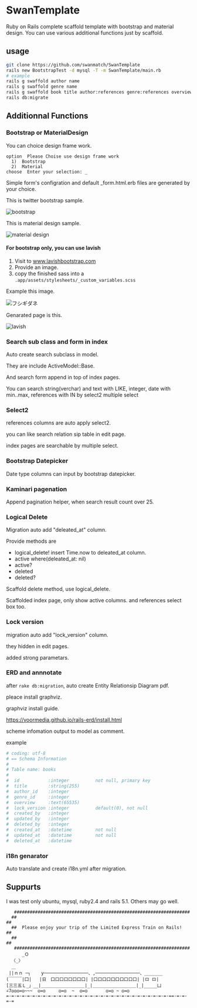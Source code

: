 # SwanTemplate
Ruby on Rails complete scaffold template with bootstrap and material design.
You can use various additional functions just by scaffold.

## usage

```sh
git clone https://github.com/swanmatch/SwanTemplate
rails new BootstrapTest -d mysql -T -m SwanTemplate/main.rb
# example 
rails g swaffold author name
rails g swaffold genre name
rails g swaffold book title author:references genre:references overview:text 
rails db:migrate
```


## Additionnal Functions

### Bootstrap or MaterialDesign

You can choice design frame work.
```
option  Please Choise use design frame work
  1)  Bootstrap
  2)  Material
choose  Enter your selection: _
```
Simple form's configration and default _form.html.erb files are generated by your choice.

This is twitter bootstrap sample.

![bootstrap](https://raw.githubusercontent.com/swanmatch/images/master/SwanTemplate/swaffold.png)

This is material design sample.

![material design](https://raw.githubusercontent.com/swanmatch/images/master/SwanTemplate/material.png)


#### For bootstrap only, you can use lavish

1. Visit to www.lavishbootstrap.com
2. Provide an image.
3. copy the finished sass into a `.app/assets/stylesheets/_custom_variables.scss`

Example this image.

![フシギダネ](https://www.pokemon.jp/zukan/images/l/ff08ec6198db300abc91e69605469427.png)


Genarated page is this.

![lavish](https://raw.githubusercontent.com/swanmatch/images/master/SwanTemplate/fushigidane.png)


### Search sub class and form in index

Auto create search subclass in model.

They are include ActiveModel::Base.

And search form append in top of index pages.

You can search string(verchar) and text with LIKE,
integer, date with min..max,
references with IN by select2 multiple select


### Select2

references columns are auto apply select2.

you can like search relation sip table in edit page.

index pages are searchable by multiple select.


### Bootstrap Datepicker

Date type columns can input by bootstrap datepicker.


### Kaminari pagenation

Append pagination helper,
when search result count over 25.


### Logical Delete

Migration auto add "deleated_at" column.

Provide methods are
* logical_delete!
  insert Time.now to deleated_at column. 
* active
  where(deleated_at: nil)
* active?
* deleted
* deleted?

Scaffold delete method,
use logical_delete.

Scaffolded index page,
only show active columns.
and references select box too.


### Lock version

migration auto add "lock_version" column.

they hidden in edit pages.

added strong parametars.


### ERD and annnotate

after `rake db:migration`,
auto create Entity Relationsip Diagram pdf.

pleace install graphviz.

graphviz install guide.

https://voormedia.github.io/rails-erd/install.html

scheme infomation output to model as comment.

example
```ruby
# coding: utf-8
# == Schema Information
#
# Table name: books
#
#  id           :integer          not null, primary key
#  title        :string(255)
#  author_id    :integer
#  genre_id     :integer
#  overview     :text(65535)
#  lock_version :integer          default(0), not null
#  created_by   :integer
#  updated_by   :integer
#  deleted_by   :integer
#  created_at   :datetime         not null
#  updated_at   :datetime         not null
#  deleted_at   :datetime
```

### i18n genarator

Auto translate and create i18n.yml after migration.


## Suppurts

I was test only ubuntu, mysql, ruby2.4 and rails 5.1.
Others may go well.


```
   ###################################################################
  ##                                                                 ##
  ##  Please enjoy your trip of the Limited Express Train on Rails!  ##
  ##                                                                 ##
   ###################################################################
      _Ｏ
  〈_〉
  ＿
 ||ｎｎ ─┐    y─────────────────、,─────────────────、_______
(￣￣￣|囗|   |日　口口口口口口口口| |口口口口口口口口口口| |ロ ロ|
[三三五Ｌ_」__|＿＿＿＿＿＿＿＿＿＿|_|＿＿＿＿＿＿＿＿＿＿|_|_____凵
∠7◎◎◎=◎~~~  ◎=◎     ◎=◎  ~  ◎=◎       ◎=◎ ~ ◎=◎
=-=-=-=-=-=-=-=-=-=-=-=-=-=-=-=-=-=-=-=-=-=-=-=-=-=-=-=-=-=-=-==-=-=-=-=
